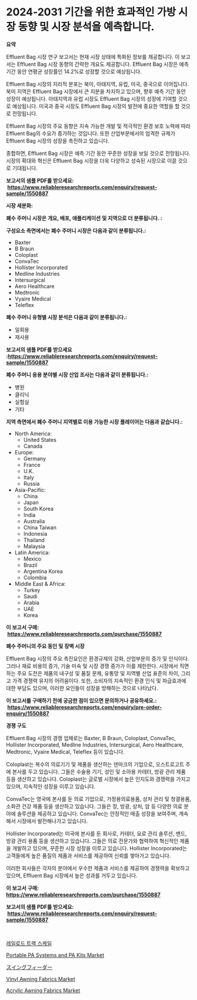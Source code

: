 <p><h1>2024-2031 기간을 위한 효과적인 가방 시장 동향 및 시장 분석을 예측합니다.</h1></p><p><strong>요약</strong></p>
<p><p>Effluent Bag 시장 연구 보고서는 현재 시장 상태에 특화된 정보를 제공합니다. 이 보고서는 Effluent Bag 시장 동향의 간략한 개요도 제공합니다. Effluent Bag 시장은 예측 기간 동안 연평균 성장률인 14.2%로 성장할 것으로 예상됩니다.</p><p>Effluent Bag 시장의 지리적 분포는 북미, 아태지역, 유럽, 미국, 중국으로 이어집니다. 북미 지역은 Effluent Bag 시장에서 큰 지분을 차지하고 있으며, 향후 예측 기간 동안 성장이 예상됩니다. 아태지역과 유럽 시장도 Effluent Bag 시장의 성장에 기여할 것으로 예상됩니다. 미국과 중국 시장도 Effluent Bag 시장의 발전에 중요한 역할을 할 것으로 전망됩니다.</p><p>Effluent Bag 시장의 주요 동향은 지속 가능한 개발 및 적극적인 환경 보호 노력에 따라 Effluent Bag의 수요가 증가하는 것입니다. 또한 산업부문에서의 엄격한 규제가 Effluent Bag 시장의 성장을 촉진하고 있습니다.</p><p>종합하면, Effluent Bag 시장은 예측 기간 동안 꾸준한 성장을 보일 것으로 전망됩니다. 시장의 확대와 혁신은 Effluent Bag 시장을 더욱 다양하고 성숙된 시장으로 이끌 것으로 기대됩니다.</p></p>
<p><strong>보고서의 샘플 PDF를 받으세요: &nbsp;<a href="https://www.reliableresearchreports.com/enquiry/request-sample/1550887">https://www.reliableresearchreports.com/enquiry/request-sample/1550887</a></strong></p>
<p><strong>시장 세분화:</strong></p>
<p><strong> 폐수 주머니 시장은 개요, 배포, 애플리케이션 및 지역으로 더 분류됩니다. :</strong></p>
<p><strong>구성요소 측면에서는 폐수 주머니 시장은 다음과 같이 분류됩니다.:</strong></p>
<p><ul><li>Baxter</li><li>B Braun</li><li>Coloplast</li><li>ConvaTec</li><li>Hollister Incorporated</li><li>Medline Industries</li><li>Intersurgical</li><li>Aero Healthcare</li><li>Medtronic</li><li>Vyaire Medical</li><li>Teleflex</li></ul></p>
<p><strong> 폐수 주머니 유형별 시장 분석은 다음과 같이 분류됩니다.:</strong></p>
<p><ul><li>일회용</li><li>재사용</li></ul></p>
<p><strong>보고서의 샘플 PDF를 받으세요 :<a href="https://www.reliableresearchreports.com/enquiry/request-sample/1550887">https://www.reliableresearchreports.com/enquiry/request-sample/1550887</a></strong></p>
<p><strong> 폐수 주머니 응용 분야별 시장 산업 조사는 다음과 같이 분류됩니다.:</strong></p>
<p><ul><li>병원</li><li>클리닉</li><li>실험실</li><li>기타</li></ul></p>
<p><strong>지역 측면에서 폐수 주머니 지역별로 이용 가능한 시장 플레이어는 다음과 같습니다.:</strong></p>
<p><ul>
    <li>
        North America:
        <ul>
            <li>United States</li>
            <li>Canada</li>
        </ul>
    </li>
    <li>
        Europe:
        <ul>
            <li>Germany</li>
            <li>France</li>
            <li>U.K.</li>
            <li>Italy</li>
            <li>Russia</li>
        </ul>
    </li>
    <li>
        Asia-Pacific:
        <ul>
            <li>China</li>
            <li>Japan</li>
            <li>South Korea</li>
            <li>India</li>
            <li>Australia</li>
            <li>China Taiwan</li>
            <li>Indonesia</li>
            <li>Thailand</li>
            <li>Malaysia</li>
        </ul>
    </li>
    <li>
        Latin America:
        <ul>
            <li>Mexico</li>
            <li>Brazil</li>
            <li>Argentina Korea</li>
            <li>Colombia</li>
        </ul>
    </li>
    <li>
        Middle East & Africa:
        <ul>
            <li>Turkey</li>
            <li>Saudi</li>
            <li>Arabia</li>
            <li>UAE</li>
            <li>Korea</li>
        </ul>
    </li>
    </ul></p>
<p><strong>이 보고서 구매: &nbsp;<a href="https://www.reliableresearchreports.com/purchase/1550887">https://www.reliableresearchreports.com/purchase/1550887</a></strong></p>
<p><strong>폐수 주머니의 주요 동인 및 장벽 시장</strong></p>
<p><p>Effluent Bag 시장의 주요 촉진요인은 환경규제의 강화, 산업부문의 증가 및 인식이다. 그러나 재료 비용의 증가, 기술 미숙 및 시장 경쟁 증가가 이를 제한한다. 시장에서 직면하는 주요 도전은 제품의 내구성 및 품질 문제, 유통망 및 지역별 산업 표준의 차이, 그리고 가격 경쟁력 유지의 어려움이다. 또한, 소비자의 지속적인 환경 인식 및 파급효과에 대한 부담도 있으며, 이러한 요인들이 성장을 방해하는 것으로 나타났다.</p></p>
<p><strong>이 보고서를 구매하기 전에 궁금한 점이 있으면 문의하거나 공유하세요.: &nbsp;<a href="https://www.reliableresearchreports.com/enquiry/pre-order-enquiry/1550887">https://www.reliableresearchreports.com/enquiry/pre-order-enquiry/1550887</a></strong></p>
<p><strong>경쟁 구도</strong></p>
<p><p>Effluent Bag 시장의 경쟁 업체로는 Baxter, B Braun, Coloplast, ConvaTec, Hollister Incorporated, Medline Industries, Intersurgical, Aero Healthcare, Medtronic, Vyaire Medical, Teleflex 등이 있습니다. </p><p>Coloplast는 복수의 의료기기 및 제품을 생산하는 덴마크의 기업으로, 오스트로고트 주에 본사를 두고 있습니다. 그들은 수술용 기기, 성인 및 소아용 카테터, 방광 관리 제품 등을 생산하고 있습니다. Coloplast는 글로벌 시장에서 높은 인지도와 경쟁력을 가지고 있으며, 지속적인 성장을 이루고 있습니다.</p><p>ConvaTec는 영국에 본사를 둔 의료 기업으로, 가정용의료용품, 상처 관리 및 청결용품, 소화관 건강 제품 등을 생산하고 있습니다. 그들은 장, 방광, 상처, 암 등 다양한 의료 분야에 솔루션을 제공하고 있습니다. ConvaTec는 안정적인 매출 성장을 보여주며, 계속해서 시장에서 발전해나가고 있습니다.</p><p>Hollister Incorporated는 미국에 본사를 둔 회사로, 카테터, 요로 관리 솔루션, 밴드, 방광 관리 용품 등을 생산하고 있습니다. 그들은 의료 전문가와 협력하여 혁신적인 제품을 개발하고 있으며, 꾸준한 시장 성장을 이루고 있습니다. Hollister Incorporated는 고객들에게 높은 품질의 제품과 서비스를 제공하여 신뢰를 쌓아가고 있습니다.</p><p>이러한 회사들은 각자의 분야에서 우수한 제품과 서비스를 제공하여 경쟁력을 확보하고 있으며, Effluent Bag 시장에서 높은 성과를 거두고 있습니다.</p></p>
<p><strong>이 보고서 구매: &nbsp; <a href="https://www.reliableresearchreports.com/purchase/1550887">https://www.reliableresearchreports.com/purchase/1550887</a></strong></p>
<p><strong>보고서의 샘플 PDF를 받으세요: &nbsp;<a href="https://www.reliableresearchreports.com/enquiry/request-sample/1550887">https://www.reliableresearchreports.com/enquiry/request-sample/1550887</a></strong><strong></strong></p>
<p>&nbsp;</p>
<p><p><a href="https://github.com/royErdmtyan906778/Market-Research-Report-List-1/blob/main/74123216398.md">레일로드 트랙 스케일</a></p><p><a href="https://issuu.com/reportprime-2/docs/portable-pa-systems-and-pa-kits-market-size-2030.p">Portable PA Systems and PA Kits Market</a></p><p><a href="https://github.com/ReyesKohler20231/Market-Research-Report-List-1/blob/main/51392867423.md">スイングフィーダー</a></p><p><a href="https://github.com/sonuprakash1/Market-Research-Report-List-2/blob/main/vinyl-awning-fabrics-market.md">Vinyl Awning Fabrics Market</a></p><p><a href="https://github.com/jhcraigie/Market-Research-Report-List-2/blob/main/acrylic-awning-fabrics-market.md">Acrylic Awning Fabrics Market</a></p></p>